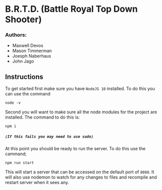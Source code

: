 # B.R.T.D. (Battle Royal Top Down Shooter)

### Authors:
 - Maxwell Devos
 - Mason Timmerman
 - Joesph Naberhaus
 - John Jago

## Instructions
To get started first make sure you have `NodeJS 10` installed. To do this you can use the command
```
node -v
```
Second you will want to make sure all the node modules for the project are installed. The command to do this is:
```
npm i
```
##### `(If this fails you may need to use sudo)`

At this point you should be ready to run the server. To do this use the cammand;
```
npm run start
```
This will start a server that can be accessed on the default port of `8080`. It will also use nodemon to watch for any changes to files and recompile and restart server when it sees any.